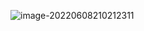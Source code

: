 ![image-20220608210212311](C:/Users/34488/AppData/Roaming/Typora/typora-user-images/image-20220608210212311.png)